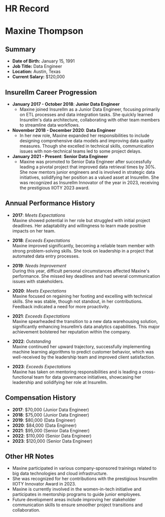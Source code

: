 # HR Record

# Maxine Thompson

## Summary
- **Date of Birth:** January 15, 1991
- **Job Title:** Data Engineer
- **Location:** Austin, Texas
- **Current Salary:** $120,000  

## Insurellm Career Progression
- **January 2017 - October 2018**: **Junior Data Engineer**  
  * Maxine joined Insurellm as a Junior Data Engineer, focusing primarily on ETL processes and data integration tasks. She quickly learned Insurellm's data architecture, collaborating with other team members to streamline data workflows.  
- **November 2018 - December 2020**: **Data Engineer**  
  * In her new role, Maxine expanded her responsibilities to include designing comprehensive data models and improving data quality measures. Though she excelled in technical skills, communication issues with non-technical teams led to some project delays.  
- **January 2021 - Present**: **Senior Data Engineer**  
  * Maxine was promoted to Senior Data Engineer after successfully leading a pivotal project that improved data retrieval times by 30%. She now mentors junior engineers and is involved in strategic data initiatives, solidifying her position as a valued asset at Insurellm. She was recognized as Insurellm Innovator of the year in 2023, receiving the prestigious IIOTY 2023 award.  

## Annual Performance History
- **2017**: *Meets Expectations*  
  Maxine showed potential in her role but struggled with initial project deadlines. Her adaptability and willingness to learn made positive impacts on her team.  

- **2018**: *Exceeds Expectations*  
  Maxine improved significantly, becoming a reliable team member with strong problem-solving skills. She took on leadership in a project that automated data entry processes.  

- **2019**: *Needs Improvement*  
  During this year, difficult personal circumstances affected Maxine's performance. She missed key deadlines and had several communication issues with stakeholders.  

- **2020**: *Meets Expectations*  
  Maxine focused on regaining her footing and excelling with technical skills. She was stable, though not standout, in her contributions. Feedback indicated a need for more proactivity.  

- **2021**: *Exceeds Expectations*  
  Maxine spearheaded the transition to a new data warehousing solution, significantly enhancing Insurellm’s data analytics capabilities. This major achievement bolstered her reputation within the company.  

- **2022**: *Outstanding*  
  Maxine continued her upward trajectory, successfully implementing machine learning algorithms to predict customer behavior, which was well-received by the leadership team and improved client satisfaction.  

- **2023**: *Exceeds Expectations*  
  Maxine has taken on mentoring responsibilities and is leading a cross-functional team for data governance initiatives, showcasing her leadership and solidifying her role at Insurellm.  

## Compensation History
- **2017**: $70,000 (Junior Data Engineer)  
- **2018**: $75,000 (Junior Data Engineer)  
- **2019**: $80,000 (Data Engineer)  
- **2020**: $84,000 (Data Engineer)  
- **2021**: $95,000 (Senior Data Engineer)  
- **2022**: $110,000 (Senior Data Engineer)  
- **2023**: $120,000 (Senior Data Engineer)  

## Other HR Notes
- Maxine participated in various company-sponsored trainings related to big data technologies and cloud infrastructure.  
- She was recognized for her contributions with the prestigious Insurellm IIOTY Innovator Award in 2023.  
- Maxine is currently involved in the women-in-tech initiative and participates in mentorship programs to guide junior employees.  
- Future development areas include improving her stakeholder communication skills to ensure smoother project transitions and collaboration.  